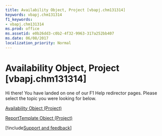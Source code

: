 ```yaml
---
title: Availability Object, Project [vbapj.chm131314]
keywords: vbapj.chm131314
f1_keywords:
- vbapj.chm131314
ms.prod: office
ms.assetid: e0b26dd3-c0b2-4f32-9963-317a252bb407
ms.date: 06/08/2017
localization_priority: Normal
---
```



# Availability Object, Project [vbapj.chm131314]

Hi there! You have landed on one of our F1 Help redirector pages. Please select the topic you were looking for below.

[Availability Object (Project)](https://msdn.microsoft.com/library/2b832aed-2b58-f020-2a2c-8756ec7ec1a4%28Office.15%29.aspx)

[ReportTemplate Object (Project)](https://msdn.microsoft.com/library/bea2838c-60b1-f33d-1b3d-a12382bbeca6%28Office.15%29.aspx)

[!include[Support and feedback](~/includes/feedback-boilerplate.md)]
